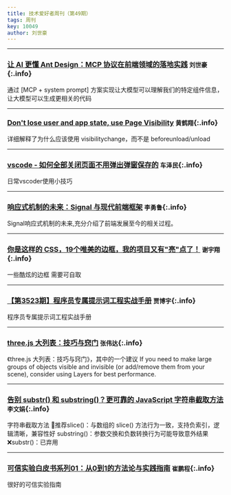 ```yaml
---
title: 技术爱好者周刊（第49期）
tags: 周刊
key: 10049
author: 刘世豪
---
```

---

### [让 AI 更懂 Ant Design：MCP 协议在前端领域的落地实践](https://juejin.cn/post/7494106899646939173) `刘世豪`{:.info}

通过 [MCP + system prompt] 方案实现让大模型可以理解我们的特定组件信息，让大模型可以生成更相关的代码

---
### [Don't lose user and app state, use Page Visibility](https://www.igvita.com/2015/11/20/dont-lose-user-and-app-state-use-page-visibility/) `黄鹤翔`{:.info}

详细解释了为什么应该使用 visibilitychange，而不是 beforeunload/unload

---
### [vscode - 如何全部关闭页面不用弹出弹窗保存的](https://juejin.cn/post/7508969715432505382) `车泽民`{:.info}

日常vscoder使用小技巧

---
### [响应式机制的未来：Signal 与现代前端框架](https://mp.weixin.qq.com/s/vAXRnEo9Kh7R-fcXzKwZPA) `李勇鲁`{:.info}

Signal响应式机制的未来,充分介绍了前端发展至今的相关过程。

---
### [你是这样的 CSS，19个唯美的边框，我的项目又有"亮"点了！](https://juejin.cn/post/7029468162462580750) `谢宇翔`{:.info}

一些酷炫的边框 需要可自取

---
### [【第3523期】程序员专属提示词工程实战手册](https://mp.weixin.qq.com/s/0F-WnXg82NY9yiO2Ss9c1Q) `贾博宇`{:.info}

程序员专属提示词工程实战手册

---
### [three.js 大列表：技巧与窍门](https://discoverthreejs.com/tips-and-tricks/) `张伟达`{:.info}

《three.js 大列表：技巧与窍门》，其中的一个建议
If you need to make large groups of objects visible and invisible (or add/remove them from your scene), consider using Layers for best performance.

---
### [告别 substr() 和 substring()？更可靠的 JavaScript 字符串截取方法](https://mp.weixin.qq.com/s/Buw-vk2Q6tj69-N7lV22eg) `李文娟`{:.info}

字符串截取方法 
🌟推荐slice()：与数组的 slice() 方法行为一致，支持负索引，逻辑清晰，兼容性好
substring()：参数交换和负数转换行为可能导致意外结果
❌substr()：已弃用

---
### [可信实验白皮书系列01：从0到1的方法论与实践指南](https://mp.weixin.qq.com/s/goYuFb1SdpZcoPci1lsosA) `崔鹏程`{:.info}

很好的可信实验指南
